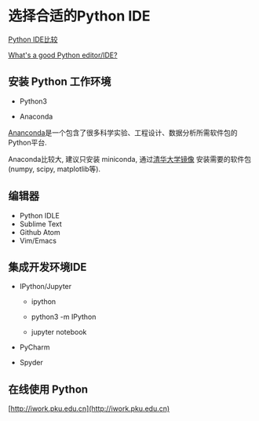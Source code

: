 # 选择合适的Python IDE

<a href="https://en.wikipedia.org/wiki/Comparison_of_integrated_development_environments#Python">Python IDE比较</a>

<a href="https://www.quora.com/Whats-a-good-Python-editor-IDE">What's a good Python editor/IDE?</a>

## 安装 Python 工作环境

* Python3

* Anaconda

[Ananconda](https://www.continuum.io)是一个包含了很多科学实验、工程设计、数据分析所需软件包的Python平台.  

Anaconda比较大, 建议只安装 miniconda, 通过[清华大学镜像](https://mirror.tuna.tsinghua.edu.cn/help/anaconda/) 安装需要的软件包(numpy, scipy, matplotlib等).

## 编辑器

* Python IDLE
* Sublime Text
* Github Atom
* Vim/Emacs

## 集成开发环境IDE

* IPython/Jupyter

    * ipython

    * python3 -m IPython

    * jupyter notebook

* PyCharm

* Spyder

## 在线使用 Python

[http://iwork.pku.edu.cn](http://iwork.pku.edu.cn)

